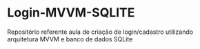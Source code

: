 # Login-MVVM-SQLITE
Repositório referente aula de criação de login/cadastro utilizando arquitetura MVVM e banco de dados SQLite
